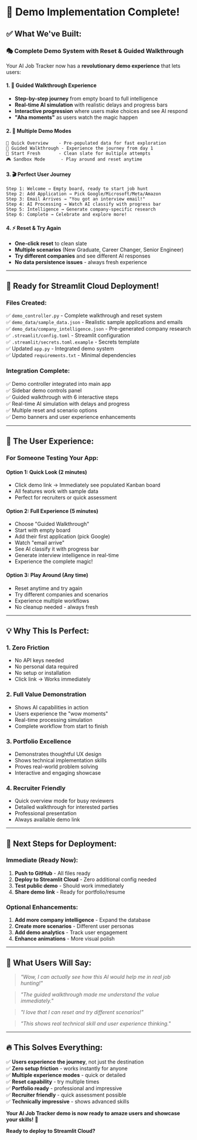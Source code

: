 # 🎉 Demo Implementation Complete!

## ✅ **What We've Built:**

### **🎭 Complete Demo System with Reset & Guided Walkthrough**

Your AI Job Tracker now has a **revolutionary demo experience** that lets users:

#### **1. 🎯 Guided Walkthrough Experience**
- **Step-by-step journey** from empty board to full intelligence
- **Real-time AI simulation** with realistic delays and progress bars
- **Interactive progression** where users make choices and see AI respond
- **"Aha moments"** as users watch the magic happen

#### **2. 🔄 Multiple Demo Modes**
```
🚀 Quick Overview    - Pre-populated data for fast exploration
🎯 Guided Walkthrough - Experience the journey from day 1  
🔄 Start Fresh       - Clean slate for multiple attempts
🎮 Sandbox Mode      - Play around and reset anytime
```

#### **3. 🎬 Perfect User Journey**
```
Step 1: Welcome → Empty board, ready to start job hunt
Step 2: Add Application → Pick Google/Microsoft/Meta/Amazon
Step 3: Email Arrives → "You got an interview email!"
Step 4: AI Processing → Watch AI classify with progress bar
Step 5: Intelligence → Generate company-specific research  
Step 6: Complete → Celebrate and explore more!
```

#### **4. ⚡ Reset & Try Again**
- **One-click reset** to clean slate
- **Multiple scenarios** (New Graduate, Career Changer, Senior Engineer)
- **Try different companies** and see different AI responses
- **No data persistence issues** - always fresh experience

---

## 🚀 **Ready for Streamlit Cloud Deployment!**

### **Files Created:**
✅ `demo_controller.py` - Complete walkthrough and reset system  
✅ `demo_data/sample_data.json` - Realistic sample applications and emails  
✅ `demo_data/company_intelligence.json` - Pre-generated company research  
✅ `.streamlit/config.toml` - Streamlit configuration  
✅ `.streamlit/secrets.toml.example` - Secrets template  
✅ Updated `app.py` - Integrated demo system  
✅ Updated `requirements.txt` - Minimal dependencies  

### **Integration Complete:**
✅ Demo controller integrated into main app  
✅ Sidebar demo controls panel  
✅ Guided walkthrough with 6 interactive steps  
✅ Real-time AI simulation with delays and progress  
✅ Multiple reset and scenario options  
✅ Demo banners and user experience enhancements  

---

## 🎯 **The User Experience:**

### **For Someone Testing Your App:**

#### **Option 1: Quick Look (2 minutes)**
- Click demo link → Immediately see populated Kanban board
- All features work with sample data
- Perfect for recruiters or quick assessment

#### **Option 2: Full Experience (5 minutes)**
- Choose "Guided Walkthrough" 
- Start with empty board
- Add their first application (pick Google)
- Watch "email arrive" 
- See AI classify it with progress bar
- Generate interview intelligence in real-time
- Experience the complete magic!

#### **Option 3: Play Around (Any time)**
- Reset anytime and try again
- Try different companies and scenarios
- Experience multiple workflows
- No cleanup needed - always fresh

---

## 💡 **Why This Is Perfect:**

### **1. Zero Friction**
- No API keys needed
- No personal data required  
- No setup or installation
- Click link → Works immediately

### **2. Full Value Demonstration**
- Shows AI capabilities in action
- Users experience the "wow moments"
- Real-time processing simulation
- Complete workflow from start to finish

### **3. Portfolio Excellence**
- Demonstrates thoughtful UX design
- Shows technical implementation skills
- Proves real-world problem solving
- Interactive and engaging showcase

### **4. Recruiter Friendly**
- Quick overview mode for busy reviewers
- Detailed walkthrough for interested parties
- Professional presentation
- Always available demo link

---

## 🚀 **Next Steps for Deployment:**

### **Immediate (Ready Now):**
1. **Push to GitHub** - All files ready
2. **Deploy to Streamlit Cloud** - Zero additional config needed
3. **Test public demo** - Should work immediately
4. **Share demo link** - Ready for portfolio/resume

### **Optional Enhancements:**
1. **Add more company intelligence** - Expand the database
2. **Create more scenarios** - Different user personas
3. **Add demo analytics** - Track user engagement
4. **Enhance animations** - More visual polish

---

## 🎉 **What Users Will Say:**

> *"Wow, I can actually see how this AI would help me in real job hunting!"*

> *"The guided walkthrough made me understand the value immediately."*

> *"I love that I can reset and try different scenarios!"*

> *"This shows real technical skill and user experience thinking."*

---

## 🔥 **This Solves Everything:**

✅ **Users experience the journey**, not just the destination  
✅ **Zero setup friction** - works instantly for anyone  
✅ **Multiple experience modes** - quick or detailed  
✅ **Reset capability** - try multiple times  
✅ **Portfolio ready** - professional and impressive  
✅ **Recruiter friendly** - quick assessment possible  
✅ **Technically impressive** - shows advanced skills  

**Your AI Job Tracker demo is now ready to amaze users and showcase your skills!** 🚀

**Ready to deploy to Streamlit Cloud?**
